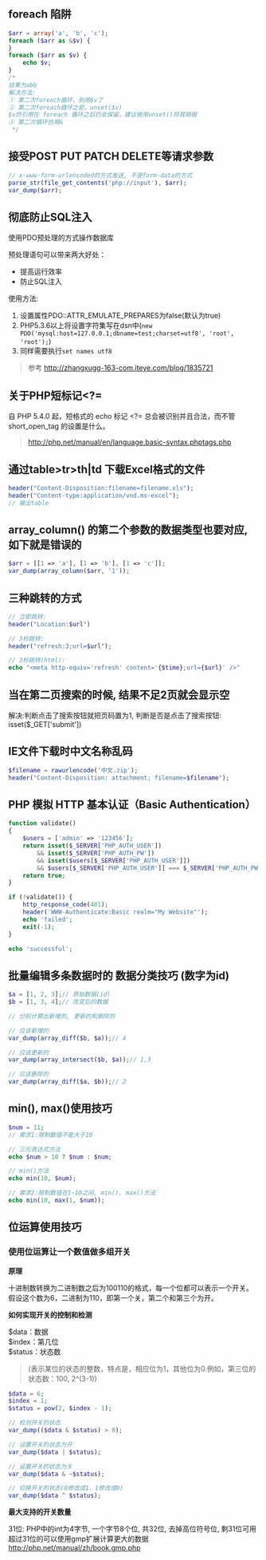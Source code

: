 ## foreach 陷阱

```php
$arr = array('a', 'b', 'c');
foreach ($arr as &$v) {
}
foreach ($arr as $v) {
    echo $v;
}
/*
结果为abb
解决方法: 
① 第二次foreach循环，别用$v了
② 第二次foreach循环之前，unset($v)
$v的引用在 foreach 循环之后仍会保留。建议使用unset()将其销毁
③ 第二次循环也用&
 */
```


## 接受POST PUT PATCH DELETE等请求参数

```php
// x-www-form-urlencoded的方式发送, 不是form-data的方式
parse_str(file_get_contents('php://input'), $arr);
var_dump($arr);
```


## 彻底防止SQL注入

使用PDO预处理的方式操作数据库

预处理语句可以带来两大好处：

* 提高运行效率
* 防止SQL注入

使用方法:

1. 设置属性PDO::ATTR_EMULATE_PREPARES为false(默认为true)
2. PHP5.3.6以上将设置字符集写在dsn中(`new PDO('mysql:host=127.0.0.1;dbname=test;charset=utf8', 'root', 'root');`)
3. 同样需要执行`set names utf8`

> 参考 <http://zhangxugg-163-com.iteye.com/blog/1835721>


## 关于PHP短标记<?=

自 PHP 5.4.0 起，短格式的 echo 标记 <?= 总会被识别并且合法，而不管 short_open_tag 的设置是什么。

> <http://php.net/manual/en/language.basic-syntax.phptags.php>


## 通过table>tr>th|td 下载Excel格式的文件
```php
header("Content-Disposition:filename=filename.xls");
header("Content-type:application/vnd.ms-excel");
// 输出table
```


## array_column() 的第二个参数的数据类型也要对应, 如下就是错误的
```php
$arr = [[1 => 'a'], [1 => 'b'], [1 => 'c']];
var_dump(array_column($arr, '1'));
```


## 三种跳转的方式

```php
// 立即跳转:
header("Location:$url")

// 3秒跳转:
header("refresh:3;url=$url");

// 3秒跳转(html): 
echo "<meta http-equiv='refresh' content='{$time};url={$url}' />"
```


## 当在第二页搜索的时候, 结果不足2页就会显示空

解决:判断点击了搜索按钮就把页码置为1, 判断是否是点击了搜索按钮: isset($\_GET['submit'])


## IE文件下载时中文名称乱码

```php
$filename = rawurlencode('中文.zip');
header("Content-Disposition: attachment; filename=$filename"); 
```

## PHP 模拟 HTTP 基本认证（Basic Authentication）
```php
function validate()
{
    $users = ['admin' => '123456'];
    return isset($_SERVER['PHP_AUTH_USER']) 
        && isset($_SERVER['PHP_AUTH_PW']) 
        && isset($users[$_SERVER['PHP_AUTH_USER']])
        && $users[$_SERVER['PHP_AUTH_USER']] === $_SERVER['PHP_AUTH_PW'];
    return true;
}

if (!validate()) {
    http_response_code(401);
    header('WWW-Authenticate:Basic realm="My Website"');
    echo 'failed';
    exit(-1);
}

echo 'successful';
```



## 批量编辑多条数据时的 数据分类技巧 (数字为id)

```php
$a = [1, 2, 3];// 原始数据(id)
$b = [1, 3, 4];// 改变后的数据

// 分别计算出新增的, 更新的和删除的

// 应该新增的
var_dump(array_diff($b, $a));// 4

// 应该更新的
var_dump(array_intersect($b, $a));// 1,3

// 应该删除的
var_dump(array_diff($a, $b));// 2
```


## min(), max()使用技巧

```php
$num = 11;
// 需求1:限制数值不能大于10

// 三元表达式方法
echo $num > 10 ? $num : $num;

// min()方法
echo min(10, $num);

// 需求2:限制数值在1~10之间, min(), max()方法
echo min(10, max(1, $num));
```


## 位运算使用技巧

### 使用位运算让一个数值做多组开关

**原理**

十进制数转换为二进制数之后为100110的格式，每一个位都可以表示一个开关。  
假设这个数为6，二进制为110，即第一个关，第二个和第三个为开。

**如何实现开关的控制和检测**

$data：数据  
$index：第几位  
$status：状态数  
> (表示某位的状态的整数，特点是，相应位为1，其他位为0.例如，第三位的状态数：100, 2^(3-1))

```php
$data = 6;
$index = 1;
$status = pow(2, $index - 1);

// 检测开关的状态
var_dump(($data & $status) > 0);

// 设置开关的状态为开
var_dump($data | $status);

// 设置开关的状态为关
var_dump($data & ~$status);

// 切换开关的状态(0修改成1，1修改成0)
var_dump($data ^ $status);
```

**最大支持的开关数量**

31位: PHP中的int为4字节, 一个字节8个位, 共32位, 去掉高位符号位, 剩31位可用  
超过31位的可以使用gmp扩展计算更大的数据  
<http://php.net/manual/zh/book.gmp.php>
